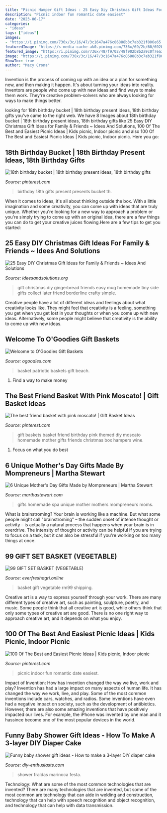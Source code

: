 ```yaml
---
title: "Picnic Hamper Gift Ideas : 25 Easy Diy Christmas Gift Ideas For Family &amp; Friends ~ Idees And Solutions"
description: "Picnic indoor fun romantic date easiest"
date: "2023-06-17"
categories:
- "ideas"
tags: ["ideas"]
images:
- "https://i.pinimg.com/736x/3c/16/47/3c1647a476c86888b3c7ab321f806e65.jpg"
featuredImage: "https://s-media-cache-ak0.pinimg.com/736x/69/2b/60/692b60db09f4d4c824a69d01a12d973e.jpg"
featured_image: "https://i.pinimg.com/736x/48/f9/02/48f902b8b2a9c0f7ea3dc7fea77d87e5--milestone-birthdays-th-birthday-presents.jpg"
image: "https://i.pinimg.com/736x/3c/16/47/3c1647a476c86888b3c7ab321f806e65.jpg"
ShowToc: true
author: "Macy Crona"
---
```



Invention is the process of coming up with an idea or a plan for something new, and then making it happen. It's about turning your ideas into reality. Inventors are people who come up with new ideas and find ways to make them work. They're creative problem-solvers who are always looking for ways to make things better.

	

		
looking for 18th birthday bucket | 18th birthday present ideas, 18th birthday gifts you've came to the right web. We have 8 Images about 18th birthday bucket | 18th birthday present ideas, 18th birthday gifts like 25 Easy DIY Christmas Gift Ideas for Family &amp; Friends ~ Idees And Solutions, 100 Of The Best and Easiest Picnic Ideas | Kids picnic, Indoor picnic and also 100 Of The Best and Easiest Picnic Ideas | Kids picnic, Indoor picnic. Here you go:
		
    
## 18th Birthday Bucket | 18th Birthday Present Ideas, 18th Birthday Gifts

<img loading=lazy src="https://i.pinimg.com/736x/48/f9/02/48f902b8b2a9c0f7ea3dc7fea77d87e5--milestone-birthdays-th-birthday-presents.jpg" onerror="this.onerror=null;this.src='https://tse3.mm.bing.net/th?id=OIP.ZjTjJUMCLHVei4DsSCxhIAHaJ3&amp;pid=15.1';" alt="18th birthday bucket | 18th birthday present ideas, 18th birthday gifts">

_Source: pinterest.com_

>birthday 18th gifts present presents bucket th. 

	

When it comes to ideas, it's all about thinking outside the box. With a little imagination and some creativity, you can come up with ideas that are truly unique. Whether you're looking for a new way to approach a problem or you're simply trying to come up with an original idea, there are a few things you can do to get your creative juices flowing.Here are a few tips to get you started:

    
## 25 Easy DIY Christmas Gift Ideas For Family &amp; Friends ~ Idees And Solutions

<img loading=lazy src="http://3.bp.blogspot.com/-i2dyf5j0YV0/VH8Y6otsC5I/AAAAAAAAFrY/VLkcw7xEvFY/s1600/Tiny-Gingerbread-House-for-Side-of-Mug.jpg" onerror="this.onerror=null;this.src='https://tse3.mm.bing.net/th?id=OIP.mqGEotMPtZ5h58F2XKI4BAHaPN&amp;pid=15.1';" alt="25 Easy DIY Christmas Gift Ideas for Family &amp; Friends ~ Idees And Solutions">

_Source: ideesandsolutions.org_

>gift christmas diy gingerbread friends easy mug homemade tiny side gifts collect later friend borderline crafty simple. 

	

Creative people have a lot of different ideas and feelings about what creativity looks like. They might feel that creativity is a feeling, something you get when you get lost in your thoughts or when you come up with new ideas. Alternatively, some people might believe that creativity is the ability to come up with new ideas.

    
## Welcome To O&#039;Goodies Gift Baskets

<img loading=lazy src="http://www.ogoodies.com/patriotic_can.jpg" onerror="this.onerror=null;this.src='https://tse4.mm.bing.net/th?id=OIP.OdSYMqK86Y77hLun8KlayQHaJ4&amp;pid=15.1';" alt="Welcome to O&#039;Goodies Gift Baskets">

_Source: ogoodies.com_

>basket patriotic baskets gift beach. 

	

1. Find a way to make money 

    
## The Best Friend Basket With Pink Moscato! | Gift Basket Ideas

<img loading=lazy src="https://s-media-cache-ak0.pinimg.com/736x/69/2b/60/692b60db09f4d4c824a69d01a12d973e.jpg" onerror="this.onerror=null;this.src='https://tse2.mm.bing.net/th?id=OIP.4-A23mN-4u408x0cAscckwHaJ3&amp;pid=15.1';" alt="The best friend basket with pink moscato! | Gift Basket Ideas">

_Source: pinterest.com_

>gift baskets basket friend birthday pink themed diy moscato homemade mother gifts friends christmas box hampers wine. 

	

1. Focus on what you do best

    
## 6 Unique Mother&#039;s Day Gifts Made By Mompreneurs | Martha Stewart

<img loading=lazy src="https://assets.marthastewart.com/styles/wmax-1500/d23/homemade-spa-gifts-0316/homemade-spa-gifts-0316.jpg?itok=6eA_DwBo" onerror="this.onerror=null;this.src='https://tse2.mm.bing.net/th?id=OIP.OeUbcRrWUkfELL2VEr0KQAHaHb&amp;pid=15.1';" alt="6 Unique Mother&#039;s Day Gifts Made by Mompreneurs | Martha Stewart">

_Source: marthastewart.com_

>gifts homemade spa unique mother mothers mompreneurs moms. 

	

What is brainstroming?
Your brain is working like a machine. But what some people might call "brainstroming" – the sudden onset of intense thought or activity – is actually a natural process that happens when your brain is in overdrive. The intensity of thought or activity can be helpful if you are trying to focus on a task, but it can also be stressful if you're working on too many things at once.

    
## 99 GIFT SET BASKET (VEGETABLE)

<img loading=lazy src="https://www.everfreshagri.online/image/everfreshagri/image/data/all_product_images/product-315/423e9733-f224-4145-9f45-31bb784e0cbd.jpg" onerror="this.onerror=null;this.src='https://tse3.mm.bing.net/th?id=OIP.VejvIrPVR1EAxZ4jpHsJNwHaJ4&amp;pid=15.1';" alt="99 GIFT SET BASKET (VEGETABLE)">

_Source: everfreshagri.online_

>basket gift vegetable rm99 shipping. 

	

Creative art is a way to express yourself through your work. There are many different types of creative art, such as painting, sculpture, poetry, and music. Some people think that all creative art is good, while others think that only some types of creative art are good. There is no one right way to approach creative art, and it depends on what you enjoy.

    
## 100 Of The Best And Easiest Picnic Ideas | Kids Picnic, Indoor Picnic

<img loading=lazy src="https://i.pinimg.com/736x/3c/16/47/3c1647a476c86888b3c7ab321f806e65.jpg" onerror="this.onerror=null;this.src='https://tse4.mm.bing.net/th?id=OIP.Q2fPNG6rC4gv1Dwev33ExgHaLH&amp;pid=15.1';" alt="100 Of The Best and Easiest Picnic Ideas | Kids picnic, Indoor picnic">

_Source: pinterest.com_

>picnic indoor fun romantic date easiest. 

	

Impact of Invention: How has invention changed the way we live, work and play?
Invention has had a large impact on many aspects of human life. It has changed the way we work, live, and play. Some of the most common inventions include cars, watches, and radios. Some inventions have even had a negative impact on society, such as the development of antibiotics. However, there are also some amazing inventions that have positively impacted our lives. For example, the iPhone was invented by one man and it hassince become one of the most popular devices in the world.

    
## Funny Baby Shower Gift Ideas - How To Make A 3-layer DIY Diaper Cake

<img loading=lazy src="https://www.diy-enthusiasts.com/wp-content/uploads/2013/06/diy-diaper-cake-idea-baby-girl-puppy-toy-pink.jpg" onerror="this.onerror=null;this.src='https://tse1.mm.bing.net/th?id=OIP.P3MLz8LGdtn0C3u0vV1ffQHaLc&amp;pid=15.1';" alt="Funny baby shower gift ideas - How to make a 3-layer DIY diaper cake">

_Source: diy-enthusiasts.com_

>shower fraldas marinoca festa. 

	

Technology: What are some of the most common technologies that are invented?
There are many technologies that are invented, but some of the most common are technology that can aide in welding and construction, technology that can help with speech recognition and object recognition, and technology that can help with data transmission.

